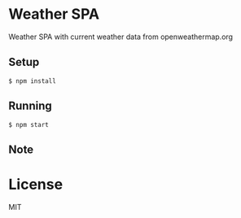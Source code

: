 # Weather SPA
Weather SPA with current weather data from openweathermap.org

## Setup

```
$ npm install
```

## Running

```
$ npm start
```

## Note


# License

MIT
